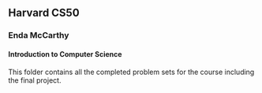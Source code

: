 ## Harvard CS50
### Enda McCarthy
#### Introduction to Computer Science

This folder contains all the completed problem sets for the course including the final project.

